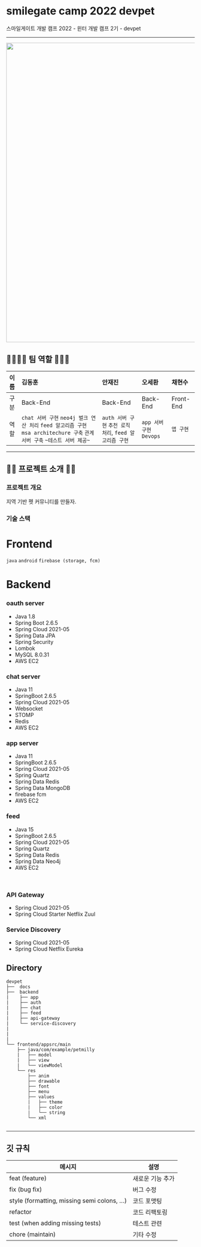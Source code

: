 # smilegate camp 2022 devpet
스마일게이트 개발 캠프 2022 - 윈터 개발 캠프 2기 - devpet

---
 <img src= "https://user-images.githubusercontent.com/32475430/221047363-d8734e76-d675-42ec-8727-4078e5b0fa67.png" width="800px"/>

## 👨‍👩‍👧‍👦 팀 역할 👨‍👧‍👦 
|이름|김동훈|안재진|오세환|채현수|
|:--|:-|:--|:--|:--|
|구분|Back-End|Back-End|Back-End|Front-End|
|역할|`chat 서버 구현` `neo4j 벌크 연산 처리` `feed 알고리즘 구현` `msa architechure 구축` `관계 서버 구축` `~테스트 서버 제공~`|`auth 서버 구현` `추천 로직 처리`, `feed 알고리즘 구현` |`app 서버 구현` `Devops`|`앱 구현`|

---

## 🧑‍💻 프로젝트 소개 🧑‍💻
### 프로젝트 개요
지역 기반 펫 커뮤니티를 만들자.

### 기술 스택
 # Frontend<br>
 `java`
 `android`
 `firebase (storage, fcm)`
<br>

 # Backend<br>
 ### oauth server
 * Java 1.8
 * Spring Boot 2.6.5
 * Spring Cloud 2021-05
 * Spring Data JPA
 * Spring Security
 * Lombok
 * MySQL 8.0.31
 * AWS EC2

 ### chat server
 * Java 11
 * SpringBoot 2.6.5
 * Spring Cloud 2021-05
 * Websocket
 * STOMP
 * Redis
 * AWS EC2

 ### app server
* Java 11
* SpringBoot 2.6.5
* Spring Cloud 2021-05
* Spring Quartz
* Spring Data Redis
* Spring Data MongoDB
* firebase fcm
* AWS EC2

 ### feed
 * Java 15
 * SpringBoot 2.6.5
 * Spring Cloud 2021-05
 * Spring Quartz
 * Spring Data Redis
 * Spring Data Neo4j
 * AWS EC2
<br>

 ### API Gateway
 * Spring Cloud 2021-05
 * Spring Cloud Starter Netflix Zuul

 ### Service Discovery
 * Spring Cloud 2021-05
 * Spring Cloud Netflix Eureka

## Directory

```
devpet
├──  docs
├──  backend
|    ├── app
|    ├── auth
|    ├── chat
|    ├── feed
|    ├── api-gateway
|    └── service-discovery
|    
|    
|
└── frontend/appsrc/main
    ├── java/com/example/petmilly
    |   ├── model
    |   ├── view
    |   └── viewModel
    └── res
        ├── anim
        ├── drawable
        ├── font
        ├── menu
        ├── values
        |   ├── theme
        |   ├── color
        |   └── string
        └── xml
                   
```
---

## 깃 규칙

|                   메시지                   |             설명             |
| ------------------------------------------ | ---------------------------- |
| feat (feature)                             |  새로운 기능 추가            |
| fix (bug fix)                              |  버그 수정                   |
| style (formatting, missing semi colons, …) |  코드 포맷팅                 |
| refactor                                   |  코드 리팩토링               |
| test (when adding missing tests)           |  테스트 관련                 |
| chore (maintain)                           |  기타 수정                   |
